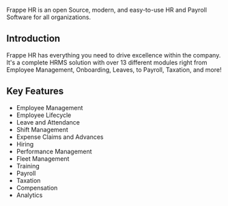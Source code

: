 Frappe HR is an open Source, modern, and easy-to-use HR and Payroll Software for all organizations.

## Introduction

Frappe HR has everything you need to drive excellence within the company. It's a complete HRMS solution with over 13 different modules right from Employee Management, Onboarding, Leaves, to Payroll, Taxation, and more!

## Key Features

*   Employee Management
*   Employee Lifecycle
*   Leave and Attendance
*   Shift Management
*   Expense Claims and Advances
*   Hiring
*   Performance Management
*   Fleet Management
*   Training
*   Payroll
*   Taxation
*   Compensation
*   Analytics